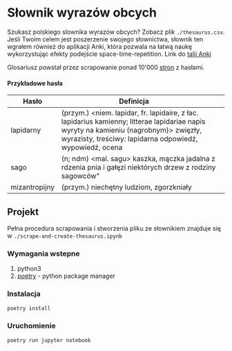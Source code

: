 # Słownik wyrazów obcych

Szukasz polskiego slownika wyrazów obcych? Zobacz  plik `./thesaurus.csv`. 
Jeśli Twoim celem jest poszerzenie swojego słownictwa, słownik ten wgrałem również do aplikacji Anki, która pozwala na łatwą naukę wykorzystując efekty podejście space-time-repetition.
Link do [talii Anki](https://ankiweb.net/shared/info/341353038)

Glosariusz powstał przez scrapowanie ponad 10'000 [stron](http://www.edupedia.pl/map/dictionary/id/8_slownik_wyrazow_obcych.html) z hasłami. 

#### Przykładowe hasła
| Hasło | Definicja &nbsp;&nbsp;&nbsp;&nbsp;&nbsp;&nbsp;&nbsp;| 
|---|---|
| lapidarny  | (przym.) <niem. lapidar, fr. lapidaire, z łac. lapidarius kamienny; litterae lapidariae napis wyryty na kamieniu (nagrobnym)> zwięzły, wyrazisty, treściwy: lapidarna odpowiedź, wypowiedź, ocena |
| sago |(n; ndm) <mal. sagu> kaszka, mączka jadalna z rdzenia pnia i gałęzi niektórych drzew z rodziny sagowców" |
| mizantropijny  | (przym.) <od mizantropia> niechętny ludziom, zgorzkniały | 

 
## Projekt
Pełna procedura scrapowania i stworzenia pliku ze słownikiem znajduje się w `./scrape-and-create-thesaurus.ipynb`

### Wymagania wstepne
1. python3
1.  [poetry](https://python-poetry.org/docs/) - python package manager

### Instalacja
```bash
poetry install 
```

### Uruchomienie
```bash
poetry run jupyter notebook
```
